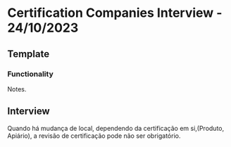 # Certification Companies Interview - 24/10/2023

## Template

### Functionality

Notes.

## Interview

Quando há mudança de local, dependendo da certificação em si,(Produto, Apiário), a revisão de certificação pode não ser obrigatório.
